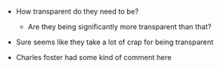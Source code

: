 - How transparent do they need to be?

  - Are they being significantly more transparent than that?

- Sure seems like they take a lot of crap for being transparent
- Charles foster had some kind of comment here
